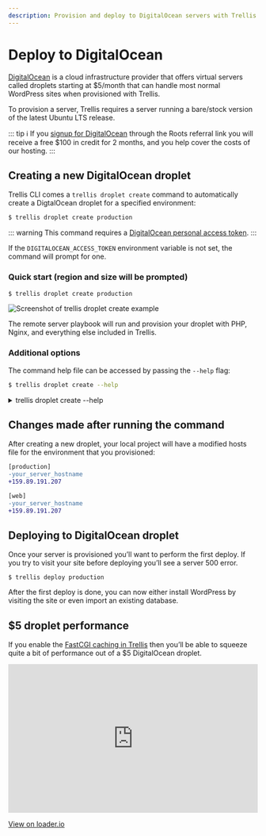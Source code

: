```yaml
---
description: Provision and deploy to DigitalOcean servers with Trellis.
---
```


# Deploy to DigitalOcean

[DigitalOcean](https://roots.io/r/digitalocean) is a cloud infrastructure provider that offers virtual servers called droplets starting at $5/month that can handle most normal WordPress sites when provisioned with Trellis.

To provision a server, Trellis requires a server running a bare/stock version of the latest Ubuntu LTS release.

::: tip
ℹ️ If you [signup for DigitalOcean](https://roots.io/r/digitalocean) through the Roots referral link you will receive a free $100 in credit for 2 months, and you help cover the costs of our hosting.
::: 

## Creating a new DigitalOcean droplet

Trellis CLI comes a `trellis droplet create` command to automatically create a DigtalOcean droplet for a specified environment:

```sh
$ trellis droplet create production
```

::: warning
This command requires a [DigitalOcean personal access token](https://cloud.digitalocean.com/account/api/tokens/new).
:::

If the `DIGITALOCEAN_ACCESS_TOKEN` environment variable is not set, the command will prompt for one.

### Quick start (region and size will be prompted)

```sh
$ trellis droplet create production
```

![Screenshot of trellis droplet create example](https://cdn.roots.io/app/uploads/deploy-to-digitalocean-trellis-droplet-create.png)

The remote server playbook will run and provision your droplet with PHP, Nginx, and everything else included in Trellis.

### Additional options

The command help file can be accessed by passing the `--help` flag:

```sh
$ trellis droplet create --help
```

<details>
<summary>trellis droplet create --help</summary>

```
Usage: trellis droplet create [options] ENVIRONMENT

Creates a droplet (server) on DigitalOcean for the environment specified.

Only remote servers (for staging and production) are currently supported.
Development should be managed separately through Vagrant.

This command requires a DigitalOcean personal access token.
Link: https://cloud.digitalocean.com/account/api/tokens/new

If the DIGITALOCEAN_ACCESS_TOKEN environment variable is not set, the command
will prompt for one.

Create a production server (region and size will be prompted):

  $ trellis droplet create production

Create a 1gb server in the nyc3 region:

  $ trellis droplet create --region=nyc3 --size=s-1vcpu-1gb production

Create a 1gb server with a specific Ubuntu image:

  $ trellis droplet create --region=nyc3 --image=ubuntu-18-04-x64 --size=s-1vcpu-1gb production

Create a server but skip provisioning:

  $ trellis droplet create --skip-provision production

Arguments:
  ENVIRONMENT Name of environment (ie: production)

Options:
      --region          Region to create the server in
      --image           (default: ubuntu-20-04-x64) Server image (ie: Linux distribution)
      --size            Server size/type
      --skip-provision  Skip provision after server is created
      --ssh-key         (default: ~/.ssh/id_rsa.pub) path to SSH public key to be added on the server
  -h, --help            show this help
```

</details>

## Changes made after running the command

After creating a new droplet, your local project will have a modified hosts file for the environment that you provisioned:

```diff
[production]
-your_server_hostname
+159.89.191.207

[web]
-your_server_hostname
+159.89.191.207
```

## Deploying to DigitalOcean droplet

Once your server is provisioned you’ll want to perform the first deploy. If you try to visit your site before deploying you’ll see a server 500 error.

```
$ trellis deploy production
```

After the first deploy is done, you can now either install WordPress by visiting the site or even import an existing database.

## $5 droplet performance

If you enable the [FastCGI caching in Trellis](/trellis/docs/fastcgi-caching/) then you’ll be able to squeeze quite a bit of performance out of a $5 DigitalOcean droplet.

<p><iframe src="https://share.loader.io/reports/19a5726e5f296a96c431f8609dd427cd/widget/results/6ebcd76c5963361fc0acf413364709e1" frameborder="0" style="width: 100%; height: 300px;"></iframe></p>
<p><a href="http://loader.io/reports/19a5726e5f296a96c431f8609dd427cd/results/6ebcd76c5963361fc0acf413364709e1">View on loader.io</a></p>
